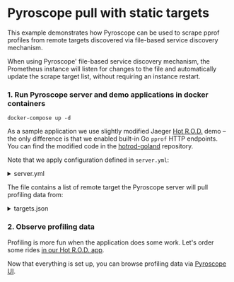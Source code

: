 # Pyroscope pull with static targets

This example demonstrates how Pyroscope can be used to scrape pprof profiles from remote targets discovered via file-based service discovery mechanism.

When using Pyroscope' file-based service discovery mechanism, the Prometheus instance will listen for changes to the file and automatically update the scrape target list, without requiring an instance restart.

### 1. Run Pyroscope server and demo applications in docker containers

```shell
docker-compose up -d
```

As a sample application we use slightly modified Jaeger [Hot R.O.D.](https://github.com/jaegertracing/jaeger/tree/master/examples/hotrod) demo –
the only difference is that we enabled built-in Go `pprof` HTTP endpoints. You can find the modified code in the [hotrod-goland](https://github.com/pyroscope-io/hotrod-golang) repository.

Note that we apply configuration defined in `server.yml`:

<details>
    <summary>server.yml</summary>

```yaml
---
log-level: debug
scrape-configs:
  - job-name: testing
    enabled-profiles: [cpu, mem, goroutines, mutex, block]
    file-sd-configs:
      - refresh-interval: 10s
        files:
          - '/targets.json'
```

</details>

The file contains a list of remote target the Pyroscope server will pull profiling data from:

<details>
    <summary>targets.json</summary>

```json
[
  {
    "application": "hotrod",
    "spy-name": "gospy",
    "labels": {
      "env": "dev"
    },
    "targets": [
      "hotrod:6060"
    ]
  },
  {
    "application": "my-app",
    "spy-name": "gospy",
    "labels": {
      "env": "dev"
    },
    "targets": [
      "app:6060"
    ]
  }
]
```

</details>

### 2. Observe profiling data

Profiling is more fun when the application does some work. Let's order some rides [in our Hot R.O.D. app](http://localhost:8080).

Now that everything is set up, you can browse profiling data via [Pyroscope UI](http://localhost:4040).
